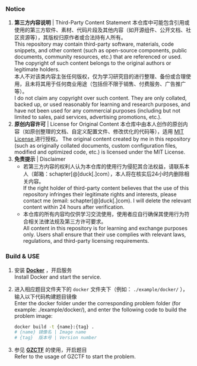 ### Notice


1. **第三方内容说明** | Third-Party Content Statement
   本仓库中可能包含引用或使用的第三方软件、素材、代码片段及其他内容（如开源组件、公开文档、社区资源等），其版权归原作者或合法持有人所有。  
   	This repository may contain third-party software, materials, code snippets, and other content (such as open-source components, public documents, community resources, etc.) that are referenced or used. The copyright of such content belongs to the original authors or legitimate holders.   
   本人不对该类内容主张任何版权，仅为学习研究目的进行整理、备份或合理使用，且未将其用于任何商业用途（包括但不限于销售、付费服务、广告推广等）。  
   	I do not claim any copyright over such content. They are only collated, backed up, or used reasonably for learning and research purposes, and have not been used for any commercial purposes (including but not limited to sales, paid services, advertising promotions, etc.). 
2. **原创内容许可** | License for Original Content
   本仓库中由本人创作的原创内容（如原创整理的文档、自定义配置文件、修改优化的代码等），适用 [ MIT License ](./LICENSE) 进行授权。
   	The original content created by me in this repository (such as originally collated documents, custom configuration files, modified and optimized code, etc.) is licensed under the MIT License.
3. **免责提示** | Disclaimer
   - 若第三方内容的权利人认为本仓库的使用行为侵犯其合法权益，请联系本人（邮箱：schapter[@]duck[.]com），本人将在核实后24小时内删除相关内容。  
	If the right holder of third-party content believes that the use of this repository infringes their legitimate rights and interests, please contact me (email: schapter[@]duck[.]com). I will delete the relevant content within 24 hours after verification.
   - 本仓库的所有内容均仅供学习交流使用，使用者应自行确保其使用行为符合相关法律法规及第三方许可要求。  
	All content in this repository is for learning and exchange purposes only. Users shall ensure that their use complies with relevant laws, regulations, and third-party licensing requirements.


### Build & USE

1. 安装 **[Docker](https://www.docker.com/)** ，开启服务  
	Install Docker and start the service.

2. 进入相应题目文件夹下的 `docker` 文件夹下（例如： `./example/docker/` ），输入以下代码构建题目镜像  
	Enter the docker folder under the corresponding problem folder (for example: ./example/docker/), and enter the following code to build the problem image:

   ```bash
   docker build -t {name}:{tag} .
   # {name} 镜像名 | Image name
   # {tag}	版本号 | Version number
   ```

3. 参见 **[GZCTF](https://github.com/GZTimeWalker/GZCTF)** 的使用，开启题目  
	Refer to the usage of GZCTF to start the problem.
